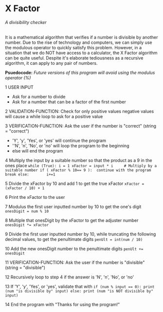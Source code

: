 # X Factor
###### A divisibility checker
It is a mathematical algorithm that verifies if a number is divisible by another number. Due to the rise of technology and computers, we can simply use the modulous operator to quickly satisfy this problem. However, in a situation that we do NOT have access to a calculator, the X Factor algorithm can be quite useful. Despite it's elaborate tediousness as a recursive algorithm, it can apply to any pair of numbers.

__Psuedocode:__
*Future versions of this program will avoid using the modulus operator (%)*

1 USER INPUT
  * Ask for a number to divide
  * Ask for a number that can be a factor of the first number

2 VALIDATION-FUNCTION: Check for only positive values	negative values will cause a while loop to ask for a positive value

3 VERIFICATION-FUNCTION: Ask the user if the number is "correct" (string = "correct")
  * 'Y', 'y', 'Yes', or 'yes' will continue the program
  * ''N', 'n', 'No', or 'no' will loop the program to the beginning
  * else will end the program

4 Multiply the input by a suitable number so that the product as a 9 in the ones place
	`while (True):
			i = 1
			xFactor = input * i		# Multiply by a suitable number
			if ( xFactor % 10== 9 ): 
					continue with the program
					break
			else:		
					i+=1`

5 Divide the xFactor by 10 and add 1 to get the true xFactor
	`xFactor = (xFactor / 10) + 1`

6 Print the xFactor to the user

7 Modulus the first user inputted number by 10 to get the one's digit 
	`onesDigit = num % 10`

8 Multiple that onesDigit by the xFactor to get the adjuster number
	`onesDigit *= xFactor`

9 Divide the first user inputted number by 10, while truncating the following decimal values, to get the penultimate digits
	`penUlt = int(num / 10)`

10 Add the new onesDigit number to the penultimate digits
	`penUlt += onesDigit`

11 VERIFICATION-FUNCTION: Ask the user if the number is "divisible" (string = "divisible")

12  Recursively loop to step 4 if the answer is 'N', 'n', 'No', or 'no'

13 If 'Y', 'y', 'Yes', or 'yes', validate that with
	`if (num % input == 0):
 		print (num "is divisible by" input)
 else:
			print (num "is NOT divisible by" input)`

14 End the program with "Thanks for using the program!" 
